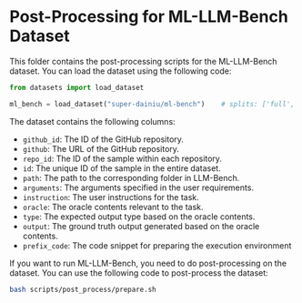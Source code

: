 # Post-Processing for ML-LLM-Bench Dataset

This folder contains the post-processing scripts for the ML-LLM-Bench dataset. You can load the dataset using the following code:

```python
from datasets import load_dataset

ml_bench = load_dataset("super-dainiu/ml-bench")    # splits: ['full', 'quarter']
```

The dataset contains the following columns:
- `github_id`: The ID of the GitHub repository.
- `github`: The URL of the GitHub repository.
- `repo_id`: The ID of the sample within each repository.
- `id`: The unique ID of the sample in the entire dataset.
- `path`: The path to the corresponding folder in LLM-Bench.
- `arguments`: The arguments specified in the user requirements.
- `instruction`: The user instructions for the task.
- `oracle`: The oracle contents relevant to the task.
- `type`: The expected output type based on the oracle contents.
- `output`: The ground truth output generated based on the oracle contents.
- `prefix_code`: The code snippet for preparing the execution environment

If you want to run ML-LLM-Bench, you need to do post-processing on the dataset. You can use the following code to post-process the dataset:

```bash
bash scripts/post_process/prepare.sh
```

